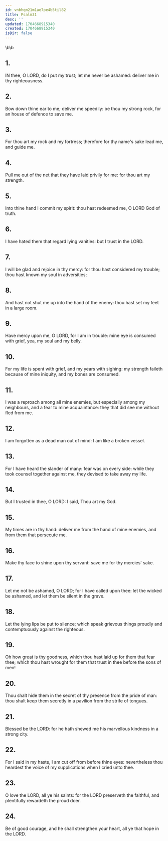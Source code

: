 ```yaml
---
id: vnbhqm21m1ae7pe4b5til82
title: Psalm31
desc: ''
updated: 1704668915340
created: 1704668915340
isDir: false
---
```

\b\b
## 1.
IN thee, O LORD, do I put my trust; let me never be ashamed: deliver me in thy righteousness.
## 2.
Bow down thine ear to me; deliver me speedily: be thou my strong rock, for an house of defence to save me.
## 3.
For thou art my rock and my fortress; therefore for thy name's sake lead me, and guide me.
## 4.
Pull me out of the net that they have laid privily for me: for thou art my strength.
## 5.
Into thine hand I commit my spirit: thou hast redeemed me, O LORD God of truth.
## 6.
I have hated them that regard lying vanities: but I trust in the LORD.
## 7.
I will be glad and rejoice in thy mercy: for thou hast considered my trouble; thou hast known my soul in adversities;
## 8.
And hast not shut me up into the hand of the enemy: thou hast set my feet in a large room.
## 9.
Have mercy upon me, O LORD, for I am in trouble: mine eye is consumed with grief, yea, my soul and my belly.
## 10.
For my life is spent with grief, and my years with sighing: my strength faileth because of mine iniquity, and my bones are consumed.
## 11.
I was a reproach among all mine enemies, but especially among my neighbours, and a fear to mine acquaintance: they that did see me without fled from me.
## 12.
I am forgotten as a dead man out of mind: I am like a broken vessel.
## 13.
For I have heard the slander of many: fear was on every side: while they took counsel together against me, they devised to take away my life.
## 14.
But I trusted in thee, O LORD: I said, Thou art my God.
## 15.
My times are in thy hand: deliver me from the hand of mine enemies, and from them that persecute me.
## 16.
Make thy face to shine upon thy servant: save me for thy mercies' sake.
## 17.
Let me not be ashamed, O LORD; for I have called upon thee: let the wicked be ashamed, and let them be silent in the grave.
## 18.
Let the lying lips be put to silence; which speak grievous things proudly and contemptuously against the righteous.
## 19.
Oh how great is thy goodness, which thou hast laid up for them that fear thee; which thou hast wrought for them that trust in thee before the sons of men!
## 20.
Thou shalt hide them in the secret of thy presence from the pride of man: thou shalt keep them secretly in a pavilion from the strife of tongues.
## 21.
Blessed be the LORD: for he hath shewed me his marvellous kindness in a strong city.
## 22.
For I said in my haste, I am cut off from before thine eyes: nevertheless thou heardest the voice of my supplications when I cried unto thee.
## 23.
O love the LORD, all ye his saints: for the LORD preserveth the faithful, and plentifully rewardeth the proud doer.
## 24.
Be of good courage, and he shall strengthen your heart, all ye that hope in the LORD.

